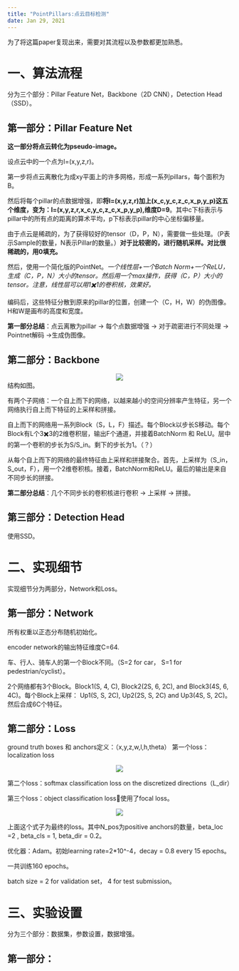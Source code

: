 ```yaml
---
title: "PointPillars:点云目标检测"
date: Jan 29, 2021
---
```

为了将这篇paper复现出来，需要对其流程以及参数都更加熟悉。
# 一、算法流程

分为三个部分：Pillar Feature Net，Backbone（2D CNN），Detection Head（SSD）。
## 第一部分：Pillar Feature Net
**这一部分将点云转化为pseudo-image。**

设点云中的一个点为l=(x,y,z,r)。

第一步将点云离散化为成xy平面上的许多网格，形成一系列pillars，每个面积为B。

然后将每个pillar的点数据增强，即**将l=(x,y,z,r)加上(x_c,y_c,z_c,x_p,y_p)这五个维度，变为：l=(x,y,z,r,x_c,y_c,z_c,x_p,y_p),维度D=9**。其中c下标表示与pillar中的所有点的距离的算术平均，p下标表示pillar的中心坐标偏移量。


由于点云是稀疏的，为了获得较好的tensor（D，P，N），需要做一些处理。（P表示Sample的数量，N表示Pillar的数量。）**对于比较密的，进行随机采样。对比很稀疏的，用0填充。**

然后，使用一个简化版的PointNet。*一个线性层+一个Batch Norm+一个ReLU，生成（C，P，N）大小的tensor。然后用一个max操作，获得（C，P）大小的tensor。注意，线性层可以用1✖️1的卷积核，效果好。*

编码后，这些特征分散到原来的pillar的位置，创建一个（C，H，W）的伪图像。H和W是画布的高度和宽度。

**第一部分总结**：点云离散为pillar -> 每个点数据增强 -> 对于疏密进行不同处理 -> Pointnet解码 ->生成伪图像。

## 第二部分：Backbone
<center>
<img src="../imgs/pointpillars1.jpg">
</center>
结构如图。

有两个子网络：一个自上而下的网络，以越来越小的空间分辨率产生特征，另一个网络执行自上而下特征的上采样和拼接。

自上而下的网络用一系列Block（S，L，F）描述。每个Block以步长S移动。每个Block有L个3✖️3的2维卷积层，输出F个通道，并接着BatchNorm 和 ReLU。层中的第一个卷积的步长为S/S_in。剩下的步长为1。（？）

从每个自上而下的网络的最终特征由上采样和拼接聚合。首先，上采样为（S_in，S_out，F），用一个2维卷积核。接着，BatchNorm和ReLU。最后的输出是来自不同步长的拼接。

**第二部分总结**：几个不同步长的卷积核进行卷积 -> 上采样 -> 拼接。

## 第三部分：Detection Head
使用SSD。

# 二、实现细节
实现细节分为两部分，Network和Loss。

## 第一部分：Network
所有权重以正态分布随机初始化。

encoder network的输出特征维度C=64.

车、行人、骑车人的第一个Block不同。（S=2 for car， S=1 for pedestrian/cyclist）。

2个网络都有3个Block。Block1(S, 4, C), Block2(2S, 6, 2C), and Block3(4S, 6, 4C)。每个Block上采样： Up1(S, S, 2C), Up2(2S, S, 2C) and Up3(4S, S, 2C)。然后合成6C个特征。

## 第二部分：Loss
ground truth boxes 和 anchors定义：（x,y,z,w,l,h,theta）
第一个loss：localization loss

<center>
<img src="../imgs/pointpillars2.jpg">
</center>

第二个loss：softmax classification loss on the
discretized directions（L_dir）

第三个loss：object classification loss使用了focal loss。
<center>
<img src="../imgs/pointpillars3.jpg">
</center>

上面这个式子为最终的loss。其中N_pos为positive anchors的数量，beta_loc =2 , beta_cls = 1, beta_dir = 0.2。

优化器：Adam。初始learning rate=2*10^-4，decay = 0.8 every 15 epochs。

一共训练160 epochs。

batch size = 2 for validation set， 4 for test submission。

# 三、实验设置
分为三个部分：数据集，参数设置，数据增强。

## 第一部分：